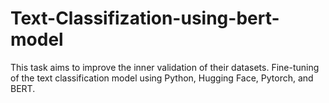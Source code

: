 # Text-Classifization-using-bert-model
This task aims to improve the inner validation of their datasets. Fine-tuning of the text classification model using Python, Hugging Face, Pytorch, and BERT.
